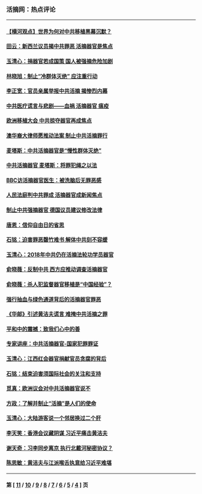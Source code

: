 ### 活摘网：热点评论
---
#### [【横河观点】世界为何对中共移植黑幕沉默？](../../pages/nf5879/n13244249.md?08040430) 
#### [田云：新西兰议员揭中共罪恶 活摘器官是焦点](../../pages/nf5879/n13070629.md?08040430) 
#### [玉清心：捐器官若成国策 国人被强摘危险加剧](../../pages/nf5879/n12802713.md?08040430) 
#### [林晓旭：制止“冷群体灭绝” 应注重行动](../../pages/nf5879/n12779736.md?08040430) 
#### [李正宽：官员亲属举报中共活摘 揭惨烈内幕](../../pages/nf5879/n12684490.md?08040430) 
#### [中共医疗谎言与悲剧——血祸 活摘器官 瘟疫](../../pages/nf5879/n12372103.md?08040430) 
#### [欧洲移植大会 中共掠夺器官再成焦点](../../pages/nf5879/n11538883.md?08040430) 
#### [澳华裔大律师愿推动法案 制止中共活摘罪行](../../pages/nf5879/n11377039.md?08040430) 
#### [麦塔斯：中共活摘器官是“慢性群体灭绝”](../../pages/nf5879/n11350529.md?08040430) 
#### [中共活摘器官 麦塔斯：将罪犯绳之以法](../../pages/nf5879/n11347973.md?08040430) 
#### [BBC访活摘器官医生：被洗脑后无罪恶感](../../pages/nf5879/n11335935.md?08040430) 
#### [人民法庭判中共罪成 活摘器官成新闻焦点](../../pages/nf5879/n11331578.md?08040430) 
#### [制止中共强摘器官 德国议员建议修改法律](../../pages/nf5879/n11249451.md?08040430) 
#### [唐恩：信仰自由日的省思](../../pages/nf5879/n11003525.md?08040430) 
#### [石铭：迫害罪恶罄竹难书  解体中共刻不容缓](../../pages/nf5879/n10942855.md?08040430) 
#### [玉清心：2018年中共仍在活摘法轮功学员器官](../../pages/nf5879/n10914646.md?08040430) 
#### [俞晓薇：反制中共 西方应推动调查活摘器官](../../pages/nf5879/n10794671.md?08040430) 
#### [俞晓薇：杀人犯监督器官移植是“中国经验”？](../../pages/nf5879/n10466427.md?08040430) 
#### [强行抽血与绿色通道背后的活摘器官罪恶](../../pages/nf5879/n10004708.md?08040430) 
#### [《华邮》引述黄洁夫谎言 难掩中共活摘之罪](../../pages/nf5879/n9642309.md?08040430) 
#### [平和中的震撼：致我们心中的善](../../pages/nf5879/n9021123.md?08040430) 
#### [专家讲座：中共活摘器官-国家犯罪罪证](../../pages/nf5879/n8828153.md?08040430) 
#### [玉清心：江西红会器官捐献官员贪腐的背后](../../pages/nf5879/n8522122.md?08040430) 
#### [石铭：结束迫害须国际社会的关注和支持](../../pages/nf5879/n8443497.md?08040430) 
#### [觅真：欧洲议会对中共活摘器官说不](../../pages/nf5879/n8337486.md?08040430) 
#### [方政：了解并制止“活摘”是人们的使命](../../pages/nf5879/n8329214.md?08040430) 
#### [玉清心：大陆游客说一个邻居换过二个肝](../../pages/nf5879/n8291404.md?08040430) 
#### [李天笑：香港会议藏阴谋 习近平痛击黄洁夫](../../pages/nf5879/n8241459.md?08040430) 
#### [谢天奇：习李同步离京 执行北戴河秘密协议？](../../pages/nf5879/n8230418.md?08040430) 
#### [陈思敏：黄洁夫与江派喉舌执意给习近平难堪](../../pages/nf5879/n8222166.md?08040430) 

---
#### 第 [ [11](./11.md?08040430) / [10](./10.md?08040430) / [9](./9.md?08040430) / [8](./8.md?08040430) / [7](./7.md?08040430) / [6](./6.md?08040430) / [5](./5.md?08040430) / [4](./4.md?08040430) ] 页
